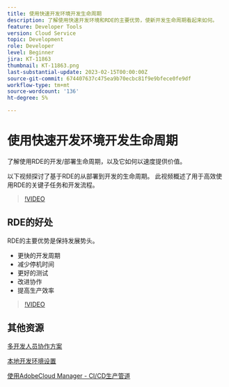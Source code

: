 ```yaml
---
title: 使用快速开发环境开发生命周期
description: 了解使用快速开发环境和RDE的主要优势，使新开发生命周期看起来如何。
feature: Developer Tools
version: Cloud Service
topic: Development
role: Developer
level: Beginner
jira: KT-11863
thumbnail: KT-11863.png
last-substantial-update: 2023-02-15T00:00:00Z
source-git-commit: 674407637c475ea9b70ecbc81f9e9bfece0fe9df
workflow-type: tm+mt
source-wordcount: '136'
ht-degree: 5%

---
```



# 使用快速开发环境开发生命周期

了解使用RDE的开发/部署生命周期，以及它如何以速度提供价值。

以下视频探讨了基于RDE的从部署到开发的生命周期。 此视频概述了用于高效使用RDE的关键子任务和开发流程。

>[!VIDEO](https://video.tv.adobe.com/v/3415492/?quality=12&learn=on)


## RDE的好处

RDE的主要优势是保持发展势头。

- 更快的开发周期
- 减少停机时间
- 更好的测试
- 改进协作
- 提高生产效率

>[!VIDEO](https://video.tv.adobe.com/v/3415493/?quality=12&learn=on)


## 其他资源


[多开发人员协作方案](https://experienceleague.adobe.com/docs/experience-manager-cloud-service/content/implementing/developing/rapid-development-environments.html#multiple-developers-collaborating-on-the-same-rde)

[本地开发环境设置](https://experienceleague.adobe.com/docs/experience-manager-learn/cloud-service/local-development-environment-set-up/overview.html?lang=zh-Hans)

[使用AdobeCloud Manager - CI/CD生产管道](https://experienceleague.adobe.com/docs/experience-manager-learn/cloud-service/cloud-manager/cicd-production-pipeline.html)
